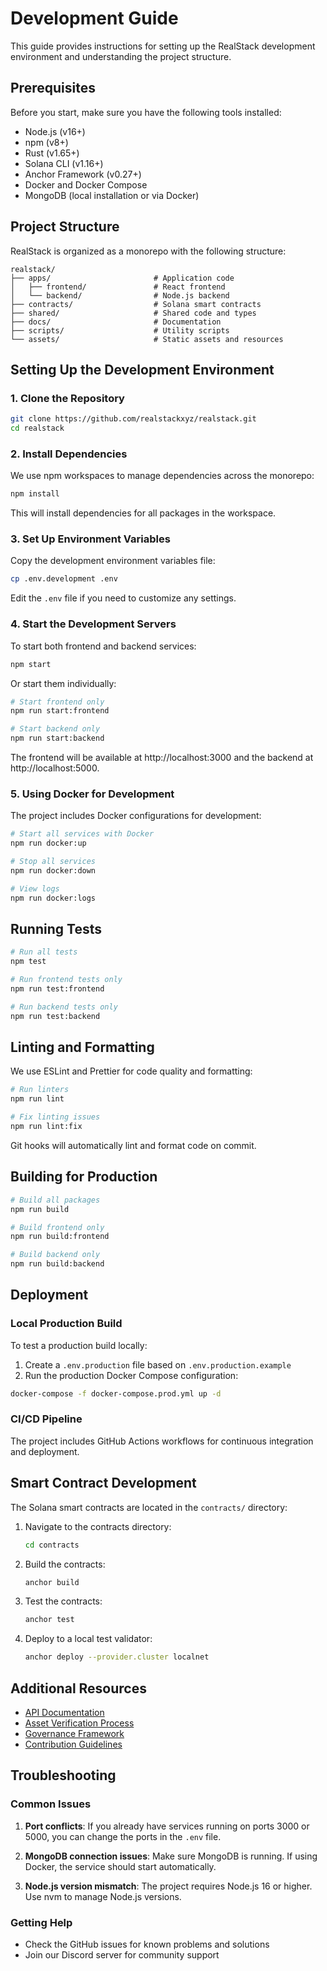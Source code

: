 # Development Guide

This guide provides instructions for setting up the RealStack development environment and understanding the project structure.

## Prerequisites

Before you start, make sure you have the following tools installed:

- Node.js (v16+)
- npm (v8+)
- Rust (v1.65+)
- Solana CLI (v1.16+)
- Anchor Framework (v0.27+)
- Docker and Docker Compose
- MongoDB (local installation or via Docker)

## Project Structure

RealStack is organized as a monorepo with the following structure:

```
realstack/
├── apps/                       # Application code
│   ├── frontend/               # React frontend
│   └── backend/                # Node.js backend
├── contracts/                  # Solana smart contracts
├── shared/                     # Shared code and types
├── docs/                       # Documentation
├── scripts/                    # Utility scripts
└── assets/                     # Static assets and resources
```

## Setting Up the Development Environment

### 1. Clone the Repository

```bash
git clone https://github.com/realstackxyz/realstack.git
cd realstack
```

### 2. Install Dependencies

We use npm workspaces to manage dependencies across the monorepo:

```bash
npm install
```

This will install dependencies for all packages in the workspace.

### 3. Set Up Environment Variables

Copy the development environment variables file:

```bash
cp .env.development .env
```

Edit the `.env` file if you need to customize any settings.

### 4. Start the Development Servers

To start both frontend and backend services:

```bash
npm start
```

Or start them individually:

```bash
# Start frontend only
npm run start:frontend

# Start backend only
npm run start:backend
```

The frontend will be available at http://localhost:3000 and the backend at http://localhost:5000.

### 5. Using Docker for Development

The project includes Docker configurations for development:

```bash
# Start all services with Docker
npm run docker:up

# Stop all services
npm run docker:down

# View logs
npm run docker:logs
```

## Running Tests

```bash
# Run all tests
npm test

# Run frontend tests only
npm run test:frontend

# Run backend tests only
npm run test:backend
```

## Linting and Formatting

We use ESLint and Prettier for code quality and formatting:

```bash
# Run linters
npm run lint

# Fix linting issues
npm run lint:fix
```

Git hooks will automatically lint and format code on commit.

## Building for Production

```bash
# Build all packages
npm run build

# Build frontend only
npm run build:frontend

# Build backend only
npm run build:backend
```

## Deployment

### Local Production Build

To test a production build locally:

1. Create a `.env.production` file based on `.env.production.example`
2. Run the production Docker Compose configuration:

```bash
docker-compose -f docker-compose.prod.yml up -d
```

### CI/CD Pipeline

The project includes GitHub Actions workflows for continuous integration and deployment.

## Smart Contract Development

The Solana smart contracts are located in the `contracts/` directory:

1. Navigate to the contracts directory:
   ```bash
   cd contracts
   ```

2. Build the contracts:
   ```bash
   anchor build
   ```

3. Test the contracts:
   ```bash
   anchor test
   ```

4. Deploy to a local test validator:
   ```bash
   anchor deploy --provider.cluster localnet
   ```

## Additional Resources

- [API Documentation](api_reference.md)
- [Asset Verification Process](asset_verification.md)
- [Governance Framework](governance.md)
- [Contribution Guidelines](../../CONTRIBUTING.md)

## Troubleshooting

### Common Issues

1. **Port conflicts**: If you already have services running on ports 3000 or 5000, you can change the ports in the `.env` file.

2. **MongoDB connection issues**: Make sure MongoDB is running. If using Docker, the service should start automatically.

3. **Node.js version mismatch**: The project requires Node.js 16 or higher. Use nvm to manage Node.js versions.

### Getting Help

- Check the GitHub issues for known problems and solutions
- Join our Discord server for community support 